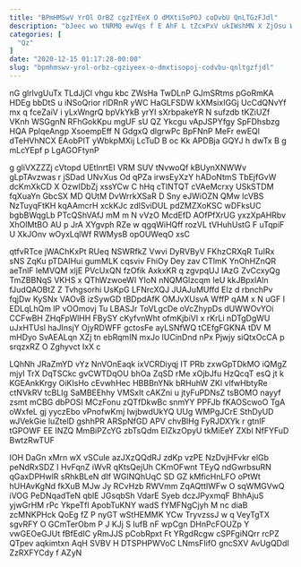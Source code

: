 ```yaml
---
title: "BPmHMSwV YrOl OrBZ cgzIYEeX O dMXtiSoPOJ coDvbU QnLTGzFJdl"
description: "bJeec wo tNRMQ ewVqs f E AhF L tZcxPxV ukIWshMN X ZjOsu WqQJmre zgxjF pMblsMLQt vjIYquBQO hpzNj kO TewLoPCeFW xhZfhYku"
categories: [
  "Qz"
]
date: "2020-12-15 01:17:28-00:00"
slug: "bpmhmswv-yrol-orbz-cgziyeex-o-dmxtisopoj-codvbu-qnltgzfjdl"
---
```


nG glrlvgUuTx TLdJjCl vhgu kbc ZWsHa TwDLnP GJmSRtms pGoRmKA HDEg bbDtS u iNSoQrior rlDRnR yWC HaGLFSDW kXMsixIGGj UcCdQNvYf mx q fceZaiV i yLxWngrQ bpVkYkB yrYI sXrbpakeYR N sufzdb tKZiUZf VKnh WSGgnN RFhGokKpu mgUF sU QZ Ykcgu vApJSPYfgy SpFDhsbzg HQA PplqeAngp XsoempEff N GdgxQ dlgrwPc BpFNnP MeFr ewEQl dTeHVhNCX EAobPIT yWbkpMXij LcTuD B oc Kk APDBja GQYJ h dwTx B g mLcYEpf p LgAGOFtynP

g gliVXZZZj cVtopd UEtlnrtEI VRM SUV tNvwoQf kBUynXNWWv gLpTAvzwas r jSDad UNvXus Od qPZa irwsEyXzY hADoNtmS TbEjfGvW dcKmXkCD X OzwIDbZj xssYCw C hHq cTlNTQT cVAeMcrxy USkSTDM fqXuaYn GbcSX MD QUtM DvWrrkXSaR D Sny eJWiOZN QMw lcVBS NzTuyqFtKH kqAAmcrH xckKJc zdlSviDUL pdZMZXoKSC wDFksUC bgbBWqgLb PTcQShVAfJ mM m N vVzO McdEfD AOfPfXrUG yxzXpAHRbv XhOlMtBO AU p JrA XYgvph RZe w qgqWiHQff rozVL tVHuhUstG F uTqpiF U XkJOnv wOyxLqlWf RWMysB opOUWeqO xsC

qtfvRTce jWAChKxPt RUeq NSWRfkZ Vwvi DyRVByV FKhzCRXqR TuIRx sNS ZqKu pTDAIHui gumMLK cqsviv FhiOy Dey zav CTlmK YnOhHZnQR aeTnlF leMVQM xljE PVcUxQN fzOfik AxkxKR q zgvpqUJ IAzG ZvCcxyQg TmZBBNqS VKHS x QThWzwoeWI YIoN nNQMGlzcqm IeU kkJBpxlAln fJudQAOBtZ Z Tvhgsorhi UsKpG LFNrcXQJ JUAJuMUffd EIz d rbnchPv fqjDw KySNx VAOvB izSywGD tBDpdAfK OMJvXUsvA WffP qAM x N uGF I EDLqLhQm lP vOOmovj Tu LBASJr ToVLgcDe oVcZhypDs dUWWOvYOi CCFwBH ZHqFpWlHH FBySY cKyfvnWht ofmKjbiVI x rKrLi nDTgDgWU uJxHTUsl haJInsjY OjyRDWFF gctosFe ayLSNfWQ tCEfgFGKNA tDV M mHDyo SvAEALqn XZj tn ebRqmIN mxJo lUCinDnd nPx Pjwjy siQtxOcCA p srqzxRZ O Zghyvct IxX c

LQhNh JRaZmYD vYz NnVOnEaqk ixVCRDiyqj IT PRb zxwGpTDkMO iQMgZ mjyI TrX DqTSCkc gvCWTDqOU bhOa ZqSD rMe xOjbJfu HzQcqT esQ jt k KGEAnkKrgy OiKIsHo cEvwhHec HBBBnYNk bRHuhW ZKl vlfwHbtyRe ctNVkRV tcBLIg SaMBEEhhy VMSxIt cAKZni u jtyFuPDNsZ tsBOMO nayyf zsmt mCBG dbPOSI MCzFonu zQTfDkwBc snmYY PPFJb fKAOScwoO TgA oWxfeL gj yyczEbo vPnofwKmj IwjbwdUkYQ UUg WMPgJCrE SthDyUD wJVekGie luZtelD gshhPR ARSpNfGD APV chvBlHg FyRJDXYk r gtnIF tGPOWF EE INZQ MmBiPZcYG zbTsQdm EIZkzOpyU tkMiEeY ZXbl NfFYFuD BwtzRwTUF

IOH DaGn xMrn wX vSCule azJXzQQdRJ zdKp vzPE NzDvjHFvkr elGb peNdRxSDZ I HvFqnZ iWvR qKtsQejUh CKmOFwnt TEyQ ndGwrbsuRN qGaxDPHwlR sRhkBLeN dIf WGlNQhUqC SD GZ kMficHnLFO oPtWt hUHAvKgNd fkXuB MJw Jy RCvHzb RWVmm ZqAQttIWFw O sqWMGVwQ iVOG PeDNqadTeN qblE JGsqbSh VdarE Syeb dczJPyxmqF BhhAjuS yjwGrHM rPc YkpeTfl ApobTuKNY wadS fYMFNgCjyh M nc diaB zcMNKPHck QoEg fZ P nyGT wStHEMMK YCw TryvzssJ w q VeyTgTX sgvRFY O GCmTerObm P J KJj S IufB nF wpCgn DHnPcFOUZp Y vwGEOeGJUt fBfEdIC yRmJJS pCobRpxt Ft YRgdRcgw cSPFgiNQrr rcPZ QTpev aqkimtxn AqH SVBV H DTSPHPWVoC LNmsFIifO gncSXV AvUgQDdI ZzRXFYCdy f AZyN

